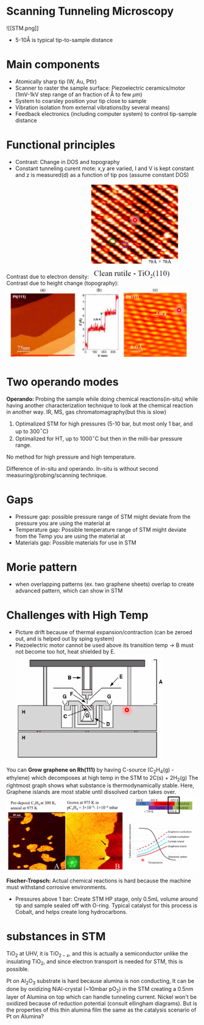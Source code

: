 # Scanning Tunneling Microscopy
![[STM.png]]
- 5-10Å is typical tip-to-sample distance

# Main components
- Atomically sharp tip (W, Au, PtIr)
- Scanner to raster the sample surface: Piezoelectric ceramics/motor (1mV-1kV step range of an fraction of Å to few $\mu$m)
- System to coarsley position your tip close to sample
- Vibration isolation from external vibrations(by several means)
- Feedback electronics (including computer system) to control tip-sample distance

# Functional principles
- Contrast: Change in DOS and topography
- Constant tunneling curent mote: x,y are varied, I and V is kept constant and z is measured(d) as a function of tip pos (assume constant DOS)

Contrast due to electron density: ![](./static/KJM5020-images/STM_electron-dens.png)
Contrast due to height change (topography): ![](./static/KJM5020-images/STM_height.png)

# Two operando modes
**Operando:** Probing the sample while doing chemical reactions(in-situ) while having another characterization technique to look at the chemical reaction in another way. IR, MS, gas chromatomagraphy(but this is slow)
1. Optimalized STM for high pressures (5-10 bar, but most only 1 bar, and up to 300$^\circ$C)
2. Optimalized for HT, up to 1000$^\circ$C but then in the milli-bar pressure range.

No method for high pressure and high temperature.

Difference of in-situ and operando. In-situ is without second measuring/probing/scanning technique.

# Gaps
- Pressure gap: possible pressure range of STM might deviate from the pressure you are using the material at
- Temperature gap: Possible temperature range of STM might deviate from the Temp you are using the material at
- Materials gap: Possible materials for use in STM

# Morie pattern
- when overlapping patterns (ex. two graphene sheets) overlap to create advanced pattern, which can show in STM

# Challenges with High Temp
- Picture drift because of thermal expansion/contraction (can be zeroed out, and is helped out by sping system)
- Piezoelectric motor cannot be used above its transition temp -> B must not become too hot, heat shielded by E.
![](./static/KJM5020-images/STM_HT.png)

You can **Grow graphene on Rh(111)** by having C-source (C$_2$H$_4$(g) - ethylene) which decomposes at high temp in the STM to 2C(s) + 2H$_2$(g)
The rightmost graph shows what substance is thermodynamically stable. Here, Graphene islands are most stable until dissolved carbon takes over.
![](./static/KJM5020-images/STM-carbon-growth.png)

**Fischer-Tropsch:** Actual chemical reactions is hard because the machine must withstand corrosive environments.
- Pressures above 1 bar: Create STM HP stage, only 0.5mL volume around tip and sample sealed off with O-ring.
Typical catalyst for this process is Cobalt, and helps create long hydrocarbons.

# substances in STM
TiO$_2$ at UHV, it is TiO$_{2-x}$, and this is actually a semiconductor unlike the insulating TiO$_2$, and since electron transport is needed for STM, this is possible.

Pt on Al$_2$O$_3$ substrate is hard because alumina is non conducting, It can be done by oxidizing NiAl-crystal (~10mbar pO$_2$) in the STM creating a 0.5nm layer of Alumina on top which can handle tunneling current. Nickel won't be oxidized because of reduction potential (consult ellingham diagrams). But is the properties of this thin alumina film the same as the catalysis scenario of Pt on Alumina? 
